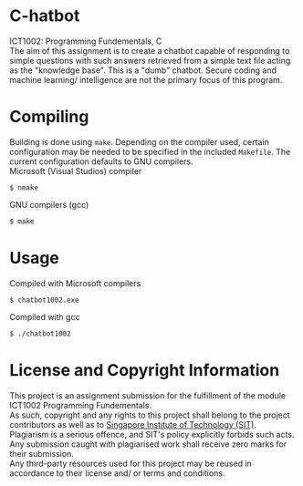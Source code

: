 # C-hatbot
ICT1002: Programming Fundementals, C
<br />
The aim of this assignment is to create a chatbot capable of responding to simple questions with such answers retrieved from a simple text file acting as the "knowledge base". This is a "dumb" chatbot. Secure coding and machine learning/ intelligence are not the primary focus of this program.

# Compiling
Building is done using `make`. Depending on the compiler used, certain configuration may be needed to be specified in the included `Makefile`. The current configuration defaults to GNU compilers.
<br />
Microsoft (Visual Studios) compiler
```batch
$ nmake
```
GNU compilers (gcc)
```bash
$ make
```
# Usage
Compiled with Microsoft compilers
```batch
$ chatbot1002.exe
```
Compiled with gcc
```bash
$ ./chatbot1002
```

# License and Copyright Information
This project is an assignment submission for the fulfillment of the module ICT1002 Programming Fundementals.
<br />
As such, copyright and any rights to this project shall belong to the project contributors as well as to [Singapore Institute of Technology (SIT)](https://www.singaporetech.edu.sg/).
<br />
Plagiarism is a serious offence, and SIT's policy explicitly forbids such acts. Any submission caught with plagiarised work shall receive zero marks for their submission.
<br />
Any third-party resources used for this project may be reused in accordance to their license and/ or terms and conditions.